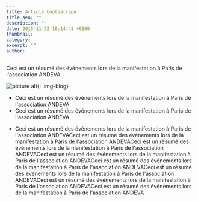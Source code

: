 ```yaml
---
title: Article bootsatrapé
title_seo: ""
description: ""
date: 2015-11-22 18:14:43 +0100
thumbnail:
category:
excerpt: ""
author:
---
```


Ceci est un résumé des événements lors de la manifestation à Paris de l'association ANDEVA

![picture alt](/images/angel1.jpg "Title is optional"){: .img-blog}

- Ceci est un résumé des événements lors de la manifestation à Paris de l'association ANDEVA
- Ceci est un résumé des événements lors de la manifestation à Paris de l'association ANDEVA
* Ceci est un résumé des événements lors de la manifestation à Paris de l'association ANDEVACeci est un résumé des événements lors de la manifestation à Paris de l'association ANDEVACeci est un résumé des événements lors de la manifestation à Paris de l'association ANDEVACeci est un résumé des événements lors de la manifestation à Paris de l'association ANDEVACeci est un résumé des événements lors de la manifestation à Paris de l'association ANDEVACeci est un résumé des événements lors de la manifestation à Paris de l'association ANDEVACeci est un résumé des événements lors de la manifestation à Paris de l'association ANDEVACeci est un résumé des événements lors de la manifestation à Paris de l'association ANDEVA


